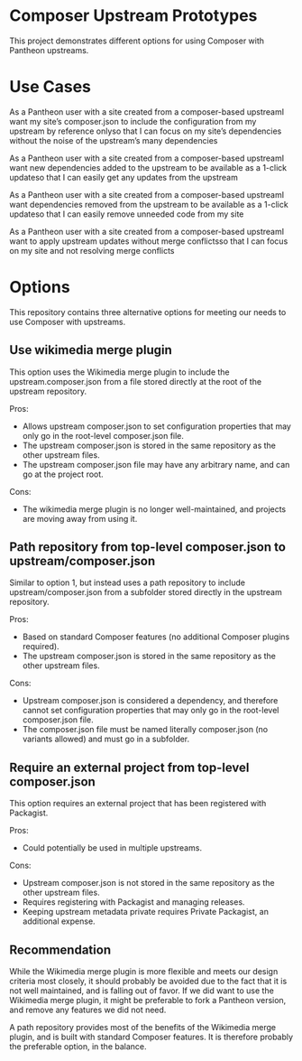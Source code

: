Composer Upstream Prototypes
============================

This project demonstrates different options for using Composer with Pantheon
upstreams.

Use Cases
=========

As a Pantheon user with a site created from a composer-based upstreamI want my site’s composer.json to include the configuration from my upstream by reference onlyso that I can focus on my site’s dependencies without the noise of the upstream’s many dependencies

As a Pantheon user with a site created from a composer-based upstreamI want new dependencies added to the upstream to be available as a 1-click updateso that I can easily get any updates from the upstream

As a Pantheon user with a site created from a composer-based upstreamI want dependencies removed from the upstream to be available as a 1-click updateso that I can easily remove unneeded code from my site

As a Pantheon user with a site created from a composer-based upstreamI want to apply upstream updates without merge conflictsso that I can focus on my site and not resolving merge conflicts

Options
=======

This repository contains three alternative options for meeting our needs to use Composer with upstreams.

Use wikimedia merge plugin
--------------------------

This option uses the Wikimedia merge plugin to include the upstream.composer.json from a file stored directly at the root of the upstream repository.

Pros:

- Allows upstream composer.json to set configuration properties that may only go in the root-level composer.json file.
- The upstream composer.json is stored in the same repository as the other upstream files.
- The upstream composer.json file may have any arbitrary name, and can go at the project root.

Cons:

- The wikimedia merge plugin is no longer well-maintained, and projects are moving away from using it.

Path repository from top-level composer.json to upstream/composer.json
----------------------------------------------------------------------

Similar to option 1, but instead uses a path repository to include upstream/composer.json from a subfolder stored directly in the upstream repository.

Pros:

- Based on standard Composer features (no additional Composer plugins required).
- The upstream composer.json is stored in the same repository as the other upstream files.

Cons:

- Upstream composer.json is considered a dependency, and therefore cannot set configuration properties that may only go in the root-level composer.json file.
- The composer.json file must be named literally composer.json (no variants allowed) and must go in a subfolder.

Require an external project from top-level composer.json
--------------------------------------------------------

This option requires an external project that has been registered with Packagist.

Pros:

- Could potentially be used in multiple upstreams.

Cons:

- Upstream composer.json is not stored in the same repository as the other upstream files.
- Requires registering with Packagist and managing releases.
- Keeping upstream metadata private requires Private Packagist, an additional expense.

Recommendation
--------------

While the Wikimedia merge plugin is more flexible and meets our design criteria most closely, it should probably be avoided due to the fact that it is not well maintained, and is falling out of favor. If we did want to use the Wikimedia merge plugin, it might be preferable to fork a Pantheon version, and remove any features we did not need.

A path repository provides most of the benefits of the Wikimedia merge plugin, and is built with standard Composer features. It is therefore probably the preferable option, in the balance.
